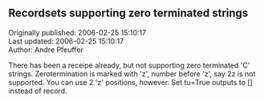 ## Recordsets supporting zero terminated strings  
Originally published: 2006-02-25 15:10:17  
Last updated: 2006-02-25 15:10:17  
Author: Andre Pfeuffer  
  
There has been a receipe already, but not supporting zero terminated 'C' strings. Zerotermination is marked with 'z', number before 'z', say 2z is not supported. You can use 2 'z' positions, however. Set tu=True outputs to [] instead of record.